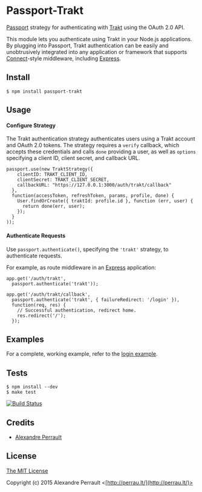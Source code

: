 # Passport-Trakt

[Passport](http://passportjs.org/) strategy for authenticating with [Trakt](http://trakt.tv/)
using the OAuth 2.0 API.

This module lets you authenticate using Trakt in your Node.js applications.
By plugging into Passport, Trakt authentication can be easily and
unobtrusively integrated into any application or framework that supports
[Connect](http://www.senchalabs.org/connect/)-style middleware, including
[Express](http://expressjs.com/).

## Install

    $ npm install passport-trakt

## Usage

#### Configure Strategy

The Trakt authentication strategy authenticates users using a Trakt account
and OAuth 2.0 tokens.  The strategy requires a `verify` callback, which accepts
these credentials and calls `done` providing a user, as well as `options`
specifying a client ID, client secret, and callback URL.

    passport.use(new TraktStrategy({
        clientID: TRAKT_CLIENT_ID,
        clientSecret: TRAKT_CLIENT_SECRET,
        callbackURL: "https://127.0.0.1:3000/auth/trakt/callback"
      },
      function(accessToken, refreshToken, params, profile, done) {
        User.findOrCreate({ traktId: profile.id }, function (err, user) {
          return done(err, user);
        });
      }
    ));

#### Authenticate Requests

Use `passport.authenticate()`, specifying the `'trakt'` strategy, to
authenticate requests.

For example, as route middleware in an [Express](http://expressjs.com/)
application:

    app.get('/auth/trakt',
      passport.authenticate('trakt'));

    app.get('/auth/trakt/callback', 
      passport.authenticate('trakt', { failureRedirect: '/login' }),
      function(req, res) {
        // Successful authentication, redirect home.
        res.redirect('/');
      });

## Examples

For a complete, working example, refer to the [login example](https://github.com/alexperrault/passport-trakt/tree/master/examples/login).

## Tests

    $ npm install --dev
    $ make test

[![Build Status](https://secure.travis-ci.org/alexperrault/passport-trakt.png)](http://travis-ci.org/alexperrault/passport-trakt)

## Credits

  - [Alexandre Perrault](http://github.com/alexperrault)

## License

[The MIT License](http://opensource.org/licenses/MIT)

Copyright (c) 2015 Alexandre Perrault <[http://perrau.lt/](http://perrau.lt/)>

